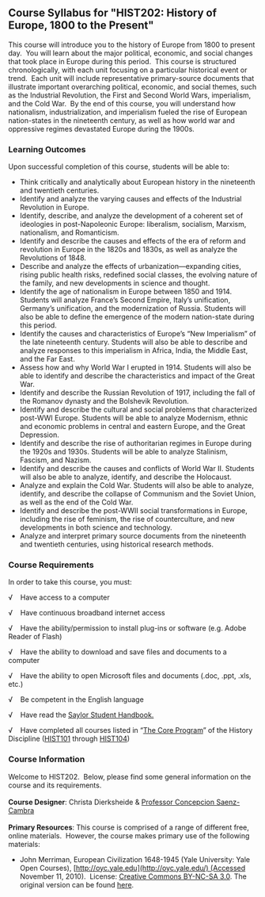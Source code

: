 Course Syllabus for "HIST202: History of Europe, 1800 to the Present"
---------------------------------------------------------------------

This course will introduce you to the history of Europe from 1800 to
present day.  You will learn about the major political, economic, and
social changes that took place in Europe during this period.  This
course is structured chronologically, with each unit focusing on a
particular historical event or trend.  Each unit will include
representative primary-source documents that illustrate important
overarching political, economic, and social themes, such as the
Industrial Revolution, the First and Second World Wars, imperialism, and
the Cold War.  By the end of this course, you will understand how
nationalism, industrialization, and imperialism fueled the rise of
European nation-states in the nineteenth century, as well as how world
war and oppressive regimes devastated Europe during the 1900s.

### Learning Outcomes

Upon successful completion of this course, students will be able to:  

-   Think critically and analytically about European history in the
    nineteenth and twentieth centuries.
-   Identify and analyze the varying causes and effects of the
    Industrial Revolution in Europe.
-   Identify, describe, and analyze the development of a coherent set of
    ideologies in post-Napoleonic Europe: liberalism, socialism,
    Marxism, nationalism, and Romanticism.
-   Identify and describe the causes and effects of the era of reform
    and revolution in Europe in the 1820s and 1830s, as well as analyze
    the Revolutions of 1848.
-   Describe and analyze the effects of urbanization—expanding cities,
    rising public health risks, redefined social classes, the evolving
    nature of the family, and new developments in science and thought.
-   Identify the age of nationalism in Europe between 1850 and 1914.
    Students will analyze France’s Second Empire, Italy’s unification,
    Germany’s unification, and the modernization of Russia. Students
    will also be able to define the emergence of the modern nation-state
    during this period.
-   Identify the causes and characteristics of Europe’s “New
    Imperialism” of the late nineteenth century. Students will also be
    able to describe and analyze responses to this imperialism in
    Africa, India, the Middle East, and the Far East.
-   Assess how and why World War I erupted in 1914. Students will also
    be able to identify and describe the characteristics and impact of
    the Great War.
-   Identify and describe the Russian Revolution of 1917, including the
    fall of the Romanov dynasty and the Bolshevik Revolution.
-   Identify and describe the cultural and social problems that
    characterized post-WWI Europe. Students will be able to analyze
    Modernism, ethnic and economic problems in central and eastern
    Europe, and the Great Depression.
-   Identify and describe the rise of authoritarian regimes in Europe
    during the 1920s and 1930s. Students will be able to analyze
    Stalinism, Fascism, and Nazism.
-   Identify and describe the causes and conflicts of World War II.
    Students will also be able to analyze, identify, and describe the
    Holocaust.
-   Analyze and explain the Cold War. Students will also be able to
    analyze, identify, and describe the collapse of Communism and the
    Soviet Union, as well as the end of the Cold War.
-   Identify and describe the post-WWII social transformations in
    Europe, including the rise of feminism, the rise of counterculture,
    and new developments in both science and technology.
-   Analyze and interpret primary source documents from the nineteenth
    and twentieth centuries, using historical research methods.

### Course Requirements

In order to take this course, you must:  
  
 <span dir="LTR">√    Have access to a computer</span>  
  
 <span dir="LTR">√    Have continuous broadband internet access</span>  
  
 <span dir="LTR">√    Have the ability/permission to install plug-ins or
software (e.g. Adobe Reader of Flash)</span>  
  
 <span dir="LTR">√    Have the ability to download and save files and
documents to a computer</span>  
  
 <span dir="LTR">√    Have the ability to open Microsoft files and
documents (.doc, .ppt, .xls, etc.)</span>  
  
 <span dir="LTR">√    Be competent in the English language</span>  
  
 √    Have read the [Saylor Student
Handbook.](http://www.saylor.org/site/wp-content/uploads/2012/05/Saylor-StudentHandbook.pdf)  
  
 <span dir="LTR">√    Have completed all courses listed in “[The Core
Program](http://www.saylor.org/majors/history/)” of the History
Discipline ([HIST101](http://www.saylor.org/courses/hist101/) through
[HIST104](http://www.saylor.org/courses/hist104/))</span>

### Course Information

Welcome to HIST202.  Below, please find some general information on the
course and its requirements.  
    
 **Course Designer**: Christa Dierksheide & [Professor Concepcion
Saenz-Cambra](http://www.saylor.org/faculty-o-t/#ProfessorConcepcionSaenzCambra)  
    
 **Primary Resources**: This course is comprised of a range of different
free, online materials.  However, the course makes primary use of the
following materials:

-   John Merriman, European Civilization 1648-1945 (Yale University:
    Yale Open Courses),
    [http://oyc.yale.edu](http://oyc.yale.edu/) (Accessed November 11,
    2010).  License: [Creative Commons BY-NC-SA
    3.0](http://creativecommons.org/licenses/by-nc-sa/3.0/us/). The
    original version can be found
    [here](http://oyc.yale.edu/history/hist-202#overview).

